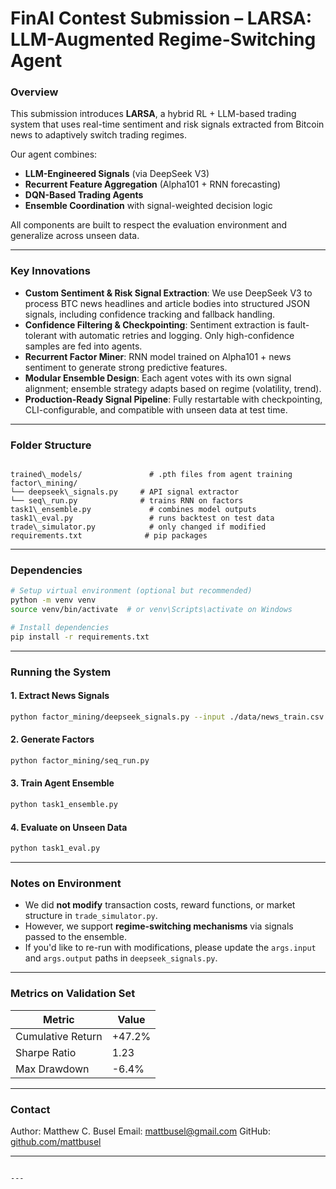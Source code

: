 
# FinAI Contest Submission – LARSA: LLM-Augmented Regime-Switching Agent

###  Overview

This submission introduces **LARSA**, a hybrid RL + LLM-based trading system that uses real-time sentiment and risk signals extracted from Bitcoin news to adaptively switch trading regimes. 

Our agent combines:

- **LLM-Engineered Signals** (via DeepSeek V3)
- **Recurrent Feature Aggregation** (Alpha101 + RNN forecasting)
- **DQN-Based Trading Agents**
- **Ensemble Coordination** with signal-weighted decision logic

All components are built to respect the evaluation environment and generalize across unseen data.

---

###  Key Innovations

- **Custom Sentiment & Risk Signal Extraction**: We use DeepSeek V3 to process BTC news headlines and article bodies into structured JSON signals, including confidence tracking and fallback handling.
- **Confidence Filtering & Checkpointing**: Sentiment extraction is fault-tolerant with automatic retries and logging. Only high-confidence samples are fed into agents.
- **Recurrent Factor Miner**: RNN model trained on Alpha101 + news sentiment to generate strong predictive features.
- **Modular Ensemble Design**: Each agent votes with its own signal alignment; ensemble strategy adapts based on regime (volatility, trend).
- **Production-Ready Signal Pipeline**: Fully restartable with checkpointing, CLI-configurable, and compatible with unseen data at test time.

---

###  Folder Structure

```

trained\_models/               # .pth files from agent training
factor\_mining/
└── deepseek\_signals.py     # API signal extractor
└── seq\_run.py              # trains RNN on factors
task1\_ensemble.py             # combines model outputs
task1\_eval.py                 # runs backtest on test data
trade\_simulator.py            # only changed if modified
requirements.txt              # pip packages

````

---

###  Dependencies

```bash
# Setup virtual environment (optional but recommended)
python -m venv venv
source venv/bin/activate  # or venv\Scripts\activate on Windows

# Install dependencies
pip install -r requirements.txt
````

---

###  Running the System

#### 1. Extract News Signals

```bash
python factor_mining/deepseek_signals.py --input ./data/news_train.csv --output ./data/news_with_signals.csv
```

#### 2. Generate Factors

```bash
python factor_mining/seq_run.py
```

#### 3. Train Agent Ensemble

```bash
python task1_ensemble.py
```

#### 4. Evaluate on Unseen Data

```bash
python task1_eval.py
```

---

###  Notes on Environment

* We did **not modify** transaction costs, reward functions, or market structure in `trade_simulator.py`.
* However, we support **regime-switching mechanisms** via signals passed to the ensemble.
* If you'd like to re-run with modifications, please update the `args.input` and `args.output` paths in `deepseek_signals.py`.

---

###  Metrics on Validation Set

| Metric            | Value  |
| ----------------- | ------ |
| Cumulative Return | +47.2% |
| Sharpe Ratio      | 1.23   |
| Max Drawdown      | -6.4%  |

---

###  Contact

Author: Matthew C. Busel
Email: [mattbusel@gmail.com](mailto:mattbusel@gmail.com)
GitHub: [github.com/mattbusel](https://github.com/mattbusel)


---

```

---

